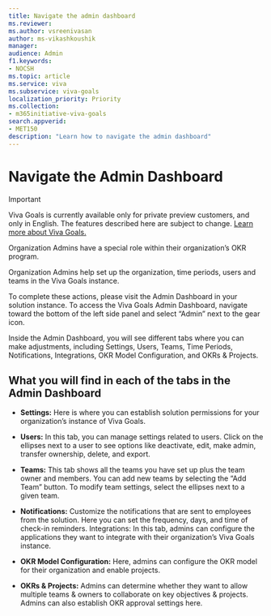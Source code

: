 ```yaml
---
title: Navigate the admin dashboard
ms.reviewer: 
ms.author: vsreenivasan
author: ms-vikashkoushik
manager: 
audience: Admin
f1.keywords:
- NOCSH
ms.topic: article
ms.service: viva
ms.subservice: viva-goals
localization_priority: Priority
ms.collection:  
- m365initiative-viva-goals  
search.appverid:
- MET150
description: "Learn how to navigate the admin dashboard"
---
```

# Navigate the Admin Dashboard

> [!IMPORTANT]
> Viva Goals is currently available only for private preview customers, and only in English. The features described here are subject to change. [Learn more about Viva Goals.](https://go.microsoft.com/fwlink/?linkid=2189933)

Organization Admins have a special role within their organization’s OKR 
program. 

Organization Admins help set up the organization, time periods, 
users and teams in the Viva Goals instance. 

To complete these actions, please visit the Admin Dashboard in your solution instance. To access the Viva Goals 
Admin Dashboard, navigate toward the bottom of the left side panel and select 
“Admin” next to the gear icon.

Inside the Admin Dashboard, you will see different tabs where you can make 
adjustments, including Settings, Users, Teams, Time Periods, Notifications, 
Integrations, OKR Model Configuration, and OKRs & Projects.

## What you will find in each of the tabs in the Admin Dashboard

- **Settings:** Here is where you can establish solution permissions for your 
organization’s instance of Viva Goals.

- **Users:** In this tab, you can manage settings related to users. Click on the 
ellipses next to a user to see options like deactivate, edit, make admin, transfer 
ownership, delete, and export.

- **Teams:** This tab shows all the teams you have set up plus the team owner and 
members. You can add new teams by selecting the “Add Team” button. To 
modify team settings, select the ellipses next to a given team. 

- **Notifications:** Customize the notifications that are sent to employees from the 
solution. Here you can set the frequency, days, and time of check-in reminders. 
Integrations: In this tab, admins can configure the applications they want to 
integrate with their organization’s Viva Goals instance.

- **OKR Model Configuration:** Here, admins can configure the OKR model for their 
organization and enable projects.

- **OKRs & Projects:** Admins can determine whether they want to allow multiple 
teams & owners to collaborate on key objectives & projects. Admins can also 
establish OKR approval settings here.


